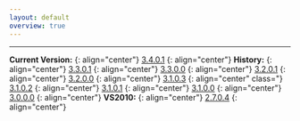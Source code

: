 ```yaml
---
layout: default
overview: true
---
```


---

**Current Version:**
{: align="center"}
[3.4.0.1](https://bit.ly/3ym1lXY)
{: align="center"}
**History:**
{: align="center"}
[3.3.0.1](http://bit.ly/2OHInYi)
{: align="center"}
[3.3.0.0](http://bit.ly/2GKC7Zp)
{: align="center"}
[3.2.0.1](http://bit.ly/2HIH7QH)
{: align="center"}
[3.2.0.0](http://bit.ly/2wgJLoh)
{: align="center"}
[3.1.0.3](http://bit.ly/2KLkoQQ)
{: align="center" class="}
[3.1.0.2](http://bit.ly/2LLFVNR)
{: align="center"}
[3.1.0.1](http://bit.ly/2A5HuSf)
{: align="center"}
[3.1.0.0](http://bit.ly/2JLetdW)
{: align="center"}
[3.0.0.0](http://bit.ly/2JMg9nB)
{: align="center"}
**VS2010:**
{: align="center"}
[2.7.0.4](http://bit.ly/2uCBqLR)
{: align="center"}
